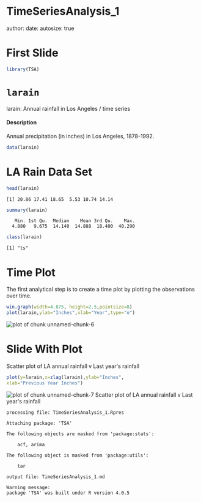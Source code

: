 TimeSeriesAnalysis_1
========================================================
author: 
date: 
autosize: true

First Slide
========================================================



```r
library(TSA)
```



`larain`
========================================================

larain: Annual rainfall in Los Angeles / time series

#### Description
Annual precipitation (in inches) in Los Angeles, 1878-1992.



```r
data(larain)
```



LA Rain Data Set
========================================================


```r
head(larain)
```

```
[1] 20.86 17.41 18.65  5.53 10.74 14.14
```


```r
summary(larain)
```

```
   Min. 1st Qu.  Median    Mean 3rd Qu.    Max. 
  4.080   9.675  14.140  14.888  18.400  40.290 
```


```r
class(larain)
```

```
[1] "ts"
```

Time Plot
========================================================

The first analytical step is to create a time plot by plotting the
observations over time.


```r
win.graph(width=4.875, height=2.5,pointsize=8)
plot(larain,ylab="Inches",xlab="Year",type="o")
```

![plot of chunk unnamed-chunk-6](TimeSeriesAnalysis_1-figure/unnamed-chunk-6-1.png)

Slide With Plot
========================================================
Scatter plot of LA annual rainfall v Last year's rainfall



```r
plot(y=larain,x=zlag(larain),ylab="Inches",
xlab="Previous Year Inches")
```

![plot of chunk unnamed-chunk-7](TimeSeriesAnalysis_1-figure/unnamed-chunk-7-1.png)
Scatter plot of LA annual rainfall v Last year's rainfall

```
processing file: TimeSeriesAnalysis_1.Rpres

Attaching package: 'TSA'

The following objects are masked from 'package:stats':

    acf, arima

The following object is masked from 'package:utils':

    tar

output file: TimeSeriesAnalysis_1.md

Warning message:
package 'TSA' was built under R version 4.0.5
```

